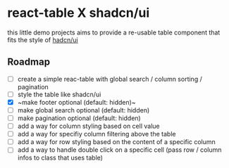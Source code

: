 # react-table X shadcn/ui

this little demo projects aims to provide a re-usable table component that fits the style of [hadcn/ui](https://github.com/shadcn/ui)

## Roadmap

- [ ] create a simple reac-table with global search / column sorting / pagination
- [ ] style the table like shadcn/ui
- [x] ~make footer optional (default: hidden)~
- [ ] make global search optional (default: hidden)
- [ ] make pagination optional (default: hidden)
- [ ] add a way for column styling based on cell value
- [ ] add a way for specifiy column filtering above the table
- [ ] add a way for row styling based on the content of a specific column
- [ ] add a way to handle double click on a specific cell (pass row / column infos to class that uses table)
